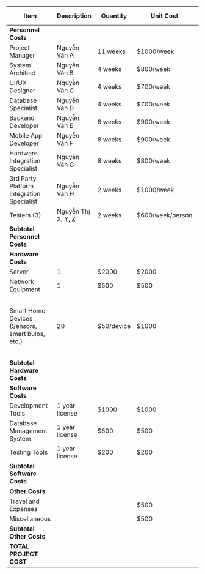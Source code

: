| Item | Description | Quantity | Unit Cost | Total Cost | Notes |
|---|---|---|---|---|---|
| **Personnel Costs** |  |  |  |  |  |
| Project Manager | Nguyễn Văn A | 11 weeks | $1000/week | $11000 |  |
| System Architect | Nguyễn Văn B | 4 weeks | $800/week | $3200 |  |
| UI/UX Designer | Nguyễn Văn C | 4 weeks | $700/week | $2800 |  |
| Database Specialist | Nguyễn Văn D | 4 weeks | $700/week | $2800 |  |
| Backend Developer | Nguyễn Văn E | 8 weeks | $900/week | $7200 |  |
| Mobile App Developer | Nguyễn Văn F | 8 weeks | $900/week | $7200 |  |
| Hardware Integration Specialist | Nguyễn Văn G | 8 weeks | $800/week | $6400 |  |
| 3rd Party Platform Integration Specialist | Nguyễn Văn H | 2 weeks | $1000/week | $2000 |  |
| Testers (3) | Nguyễn Thị X, Y, Z | 2 weeks | $600/week/person | $3600 |  |
| **Subtotal Personnel Costs** |  |  |  | **$46000** |  |
| **Hardware Costs** |  |  |  |  |  |
| Server | 1 | $2000 | $2000 | $2000 |  |
| Network Equipment | 1 | $500 | $500 | $500 |  |
| Smart Home Devices (Sensors, smart bulbs, etc.) | 20 | $50/device | $1000 | $1000 |  Assumed 20 devices at $50 each. This needs a more detailed breakdown.  |
| **Subtotal Hardware Costs** |  |  |  | **$3500** |  |
| **Software Costs** |  |  |  |  |  |
| Development Tools | 1 year license | $1000 | $1000 | $1000 |  |
| Database Management System | 1 year license | $500 | $500 | $500 |  |
| Testing Tools | 1 year license | $200 | $200 | $200 |  |
| **Subtotal Software Costs** |  |  |  | **$1700** |  |
| **Other Costs** |  |  |  |  |  |
| Travel and Expenses |  |  | $500 | $500 |  |
| Miscellaneous |  |  | $500 | $500 |  |
| **Subtotal Other Costs** |  |  |  | **$1000** |  |
| **TOTAL PROJECT COST** |  |  |  | **$52200** |  |